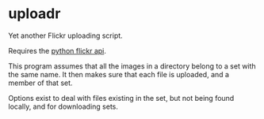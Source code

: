 uploadr
=======

Yet another Flickr uploading script.

Requires the [python flickr api](https://github.com/alexis-mignon/python-flickr-api).

This program assumes that all the images in a directory belong to a set with the same name. It then makes sure that each file is uploaded, and a member of that set.

Options exist to deal with files existing in the set, but not being found locally, and for downloading sets.

